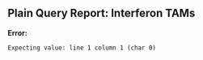 ## Plain Query Report: Interferon TAMs

**Error:**
```
Expecting value: line 1 column 1 (char 0)
```